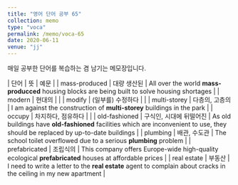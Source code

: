 ```yaml
---
title: "영어 단어 공부 65"
collection: memo
type: "voca"
permalink: /memo/voca-65
date: 2020-06-11
venue: "jj"
---
```


매일 공부한 단어를 복습하는 겸 남기는 메모장입니다.

| 단어 | 뜻 | 예문 |
| mass-produced | 대량 생산된 | All over the world **mass-producced** housing blocks are being built to solve housing shortages |
| modern | 현대의 |  |
| modify | (일부를) 수정하다 |  |
| multi-storey | 다층의, 고층의 | I am against the construction of **multi-storey** buildings in the park |
| occupy | 차지하다, 점유하다 |  |
| old-fashioned | 구식인, 시대에 뒤떨어진 | As old buildings have **old-fashioned** facilities which are inconvenient to use, they should be replaced by up-to-date buildings |
| plumbing | 배관, 수도관 | The school toilet overflowed due to a serious **plumbing** problem |
| prefabricated | 조립식의 | This company offers Europe-wide high-quality ecological **prefabricated** houses at affordable prices |
| real estate | 부동산 | I need to write a letter to the **real estate** agent to complain about cracks in the ceiling in my new apartment |






















